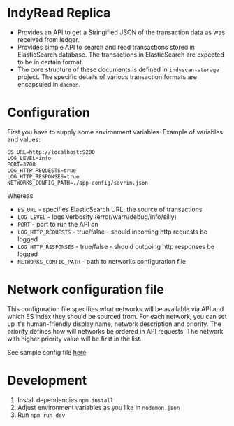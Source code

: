 # IndyRead Replica
- Provides an API to get a Stringified JSON of the transaction data as was received from ledger.
- Provides simple API to search and read transactions stored in ElasticSearch database. The transactions in 
ElasticSearch are expected to be in certain format. 
- The core structure of these documents is defined in `indyscan-storage` project. The specific details of various
transaction formats are encapsuled in `daemon`.

# Configuration
First you have to supply some environment variables. Example of variables and values:
```
ES_URL=http://localhost:9200
LOG_LEVEL=info
PORT=3708
LOG_HTTP_REQUESTS=true
LOG_HTTP_RESPONSES=true
NETWORKS_CONFIG_PATH=./app-config/sovrin.json
```
Whereas 
- `ES_URL` - specifies ElasticSearch URL, the source of transactions
- `LOG_LEVEL` - logs verbosity (error/warn/debug/info/silly)
- `PORT` - port to run the API on
- `LOG_HTTP_REQUESTS` - true/false - should incoming http requests be logged
- `LOG_HTTP_RESPONSES` - true/false - should outgoing http responses be logged 
- `NETWORKS_CONFIG_PATH` - path to networks configuration file

# Network configuration file
This configuration file specifies what networks will be available via API and which ES index they should be sourced
from.
For each network, you can set up it's human-friendly display name, network description and priority. The priority
defines how will networks be ordered in API requests. The network with higher priority value will be first in the list.

See sample config file [here](./app-config/sovrin.json) 

# Development
1. Install dependencies `npm install`
2. Adjust environment variables as you like in `nodemon.json`
3. Run `npm run dev`

